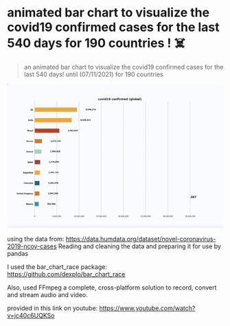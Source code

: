 # animated bar chart to visualize the covid19 confirmed cases for the last 540 days for 190 countries ! ☠️ 


> an animated bar chart to visualize the covid19 confirmed cases for the last 540 days! until (07/11/2021) for 190 countries



![This is an image](https://github.com/ahmedazab1235/bar_chart_race_corona/blob/main/Screen%20Shot%202021-10-23%20at%2010.29.20%20AM.png)








using the data from: https://data.humdata.org/dataset/novel-coronavirus-2019-ncov-cases
Reading  and cleaning the data and preparing it for use by pandas

I used the bar_chart_race package: https://github.com/dexplo/bar_chart_race

Also, used FFmpeg a complete, cross-platform solution to record, convert and stream audio and video.

provided in this link on youtube: https://www.youtube.com/watch?v=jc40c6UQKSo

